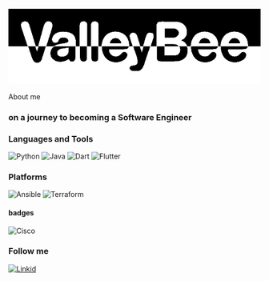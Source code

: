![Header](https://github.com/ValleyBee/ValleyBee/blob/main/assets/logo.png)

About me
### on a journey to becoming a Software Engineer

### Languages and Tools
![Python](https://img.shields.io/badge/-python-090909?style=for-the-badge&logo=python&logoColor=FDD746)
![Java](https://img.shields.io/badge/-JAVA-090909?style=for-the-badge&logo=java&logoColor=F8981D)
![Dart](https://img.shields.io/badge/-DART-090909?style=for-the-badge&logo=Dart&logoColor=097CDB)
![Flutter](https://img.shields.io/badge/-FLUTTER-090909?style=for-the-badge&logo=flutter&logoColor=47CAF5)

### Platforms
![Ansible](https://img.shields.io/badge/-ansible-090909?style=for-the-badge&logo=ansible&logoColor=B30000)
![Terraform](https://img.shields.io/badge/-terraform-090909?style=for-the-badge&logo=terraform&logoColor=844FBA)

#### badges
![Cisco](https://img.shields.io/badge/-cisco-090909?style=for-the-badge&logo=terraform&logoColor=844FBA)
 <!-- (<div data-iframe-width="150" data-iframe-height="270" data-share-badge-id="4f2e8211-bc1b-499c-a5db-ed18e5880d95" data-share-badge-host="https://www.credly.com"></div><script type="text/javascript" async src="//cdn.credly.com/assets/utilities/embed.js"></script>) -->

### Follow me
[![Linkid](https://img.shields.io/badge/-linkedin-090909?style=for-the-badge&logo=linkedin&logoColor=0077B5)](https://www.linkedin.com/in/valentyn-bershatskyy-a3a020a1/)